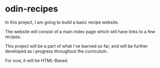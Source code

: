 # odin-recipes
In this project, I am going to build a basic recipe website.

The website will consist of a main index page which will have links to a few recipes.

This project will be a part of what i've learned so far, and will be further developed as i progress throughout the curriculum.

For now, it will be HTML-Based.
